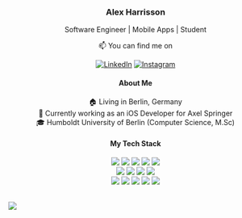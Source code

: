 <h3 align="center">Alex Harrisson</h3>
<p align="center">
Software Engineer | Mobile Apps | Student
</p>
<p align="center">
	📫 You can find me on<br>
</p>

<p align="center">	
<a href="https://www.linkedin.com/in/aharrisson" target="_blank"><img alt="LinkedIn" title="LinkedIn" src="https://img.shields.io/badge/LinkedIn-blue?style=for-the-badge&logo=linkedin&logoColor=white"/></a>
<a href="https://www.instagram.com/aharrisson" target="_blank"><img alt="Instagram" title="Instagram" src="https://img.shields.io/badge/Instagram-blue?style=for-the-badge&logo=instagram&logoColor=white&color=%23E4405F"/></a>	
</p>

<h4 align="center">About Me</h4>
<p align="center">
🏠 Living in Berlin, Germany <br>
🔭 Currently working as an iOS Developer for Axel Springer <br>
🎓 Humboldt University of Berlin (Computer Science, M.Sc)
</p> 

<div>
<h4 align="center">My Tech Stack</h4>
<p align="center">
  <img src="https://img.shields.io/badge/Swift-blue?style=for-the-badge&logo=swift&logoColor=white">
  <img src="https://img.shields.io/badge/-Python-3776ab?style=for-the-badge&logo=Python&logoColor=white">
  <img src="https://img.shields.io/badge/Java-white?style=for-the-badge&logo=openjdk&logoColor=white&color=red">
  <img src="https://img.shields.io/badge/C%2B%2B-blue?style=for-the-badge&logo=cplusplus&color=%2300599C">
  <img src="https://img.shields.io/badge/Solidity-black?style=for-the-badge&logo=solidity&color=%23363636"><br>
	
  <img src="https://img.shields.io/badge/-HTML-e34f26?style=for-the-badge&logo=HTML5&logoColor=white">
  <img src="https://img.shields.io/badge/-CSS-1572b6?style=for-the-badge&logo=CSS3&logoColor=white">
  <img src="https://img.shields.io/badge/Javascript-red?style=for-the-badge&logo=javascript&logoColor=white">
  <img src="https://img.shields.io/badge/MySQL-white?style=for-the-badge&logo=mysql&logoColor=white&color=%234479A1"><br>

  <img src="https://img.shields.io/badge/iOS_dev-black?style=for-the-badge&logo=ios">
  <img src="https://img.shields.io/badge/xcode-blue?style=for-the-badge&logo=xcode&logoColor=white">
  <img src="https://img.shields.io/badge/-Git-f05032?style=for-the-badge&logo=Git&logoColor=white">
  <img src="https://img.shields.io/badge/-NGINX-269539?style=for-the-badge&logo=NGINX&logoColor=white">
  <img src="https://img.shields.io/badge/Jira-black?style=for-the-badge&logo=jira&color=%230052CC">
</p>
</div>

<br>

<div align="center" style="display: flex; flex-direction: row;">
 <img src="https://streak-stats.demolab.com?user=alex97751&theme=vue-dark&hide_border=true&exclude_days=Sun%2CSat&excludeDaysLabel=true&starting_year=2019" />
</div>

